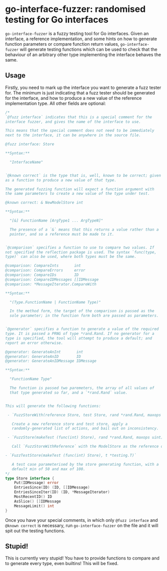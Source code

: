 go-interface-fuzzer: randomised testing for Go interfaces
===

`go-interface-fuzzer` is a fuzzy testing tool for Go interfaces. Given
an interface, a reference implementation, and some hints on how to
generate function parameters or compare function return values,
`go-interface-fuzzer` will generate testing functions which can be
used to check that the behaviour of an arbitrary other type
implementing the interface behaves the same.

Usage
---

Firstly, you need to mark up the interface you want to generate a fuzz
tester for. The minimum is just indicating that a fuzz tester should
be generated for the interface, and how to produce a new value of the
reference implementation type. All other fields are optional:

```go
/*
`@fuzz interface` indicates that this is a special comment for the
interface fuzzer, and gives the name of the interface to use.

This means that the special comment does not need to be immediately
next to the interface, it can be anywhere in the source file.

@fuzz interface: Store

**Syntax:**

  "InterfaceName"


`@known correct` is the type that is, well, known to be correct; given
as a function to produce a new value of that type.

The generated fuzzing function will expect a function argument with
the same parameters to create a new value of the type under test.

@known correct: & NewModelStore int

**Syntax:**

  "[&] FunctionName [ArgType1 ... ArgTypeN]"

  The presence of a `&` means that this returns a value rather than a
  pointer, and so a reference must be made to it.


`@comparison` specifies a function to use to compare two values. If
not specified the reflection package is used. The syntax `func(type,
type)` can also be used, where both types must be the same.

@comparison: CompareInts       int
@comparison: CompareErrors     error
@comparison: CompareIDs        ID
@comparison: CompareIDMessages []IDMessage
@comparison: *MessageIterator.CompareWith

**Syntax:**

  "(Type.FunctionName | FunctionName Type)"

  In the method form, the target of the comparison is passed as the
  sole parameter; in the function form both are passed as parameters.


`@generator` specifies a function to generate a value of the required
type. It is passed a PRNG of type *rand.Rand. If no generator for a
type is specified, the tool will attempt to produce a default; and
report an error otherwise.

@generator: GenerateAnInt       int
@generator: GenerateAnID        ID
@generator: GenerateAnIDMessage IDMessage

**Syntax:**

  "FunctionName Type"

  The function is passed two paremeters, the array of all values of
  that type generated so far, and a `*rand.Rand` value.


This will generate the following functions:

 - `FuzzStoreWith(reference Store, test Store, rand *rand.Rand, maxops uint) error`

   Create a new reference store and test store, apply a
   randomly-generated list of actions, and bail out on inconsistency.

 - `FuzzStore(makeTest (func(int) Store), rand *rand.Rand, maxops uint) error`

   Call `FuzzStoreWithReference` with the ModelStore as the reference one.

- `FuzzTestStore(makeTest (func(int) Store), t *testing.T)`

   A test case parameterised by the store generating function, with a
   default min of 50 and max of 100.
*/
type Store interface {
    Put(IDMessage) error
    EntriesSince(ID) (ID, []IDMessage)
    EntriesSinceIter(ID) (ID, *MessageIterator)
    MostRecentID() ID
    AsSlice() []IDMessage
    MessageLimit() int
}
```

Once you have your special comments, in which only `@fuzz interface`
and `@known correct` is necessary, run `go-interface-fuzzer` on the
file and it will spit out the testing functions.

Stupid!
---

This is currently very stupid! You have to provide functions to
compare and to generate every type, even builtins! This will be fixed.
